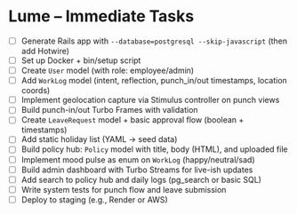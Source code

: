 # Lume – Immediate Tasks

- [ ] Generate Rails app with `--database=postgresql --skip-javascript` (then add Hotwire)
- [ ] Set up Docker + bin/setup script
- [ ] Create `User` model (with role: employee/admin)
- [ ] Add `WorkLog` model (intent, reflection, punch_in/out timestamps, location coords)
- [ ] Implement geolocation capture via Stimulus controller on punch views
- [ ] Build punch-in/out Turbo Frames with validation
- [ ] Create `LeaveRequest` model + basic approval flow (boolean + timestamps)
- [ ] Add static holiday list (YAML → seed data)
- [ ] Build policy hub: `Policy` model with title, body (HTML), and uploaded file
- [ ] Implement mood pulse as enum on `WorkLog` (happy/neutral/sad)
- [ ] Build admin dashboard with Turbo Streams for live-ish updates
- [ ] Add search to policy hub and daily logs (pg_search or basic SQL)
- [ ] Write system tests for punch flow and leave submission
- [ ] Deploy to staging (e.g., Render or AWS)
